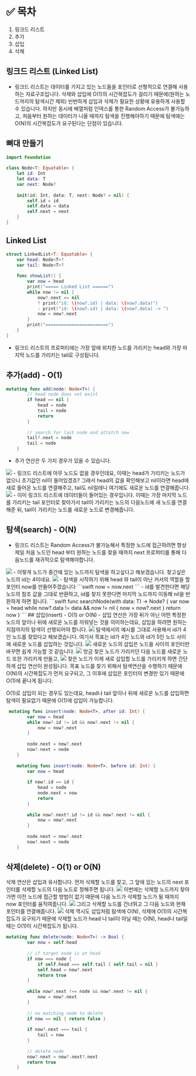 # ✅ 목차
1. 링크드 리스트
2. 추가
3. 삽입
4. 삭제
## 링크드 리스트 (Linked List)
- 링크드 리스트는 데이터를 가지고 있는 노드들을 포인터로 선형적으로 연결해 사용하는 자료구조입니다. 삭제와 삽입에 O(1)의 시간복잡도가 걸리기 때문에(원하는 노드까지의 탐색시간 제외) 빈번하게 삽입과 삭제가 필요한 상황에 유용하게 사용할 수 있습니다. 
하지만 동시에 배열처럼 인덱스를 통한 Random Access가 불가능하고, 처음부터 원하는 데이터가 나올 때까지 탐색을 진행해야하기 때문에 탐색에는 O(N)의 시간복잡도가 요구된다는 단점이 있습니다.

## 뼈대 만들기
```swift
import Foundation
 
class Node<T: Equatable> {
    let id: Int
    let data: T
    var next: Node?
    
    init(id: Int, data: T, next: Node? = nil) {
        self.id = id
        self.data = data
        self.next = next
    }
}
```

## Linked List
```swift
struct LinkedList<T: Equatable> {
    var head: Node<T>?
    var tail: Node<T>?
   
    func showList() {
        var now = head
        print("===== Linked List ======")
        while now != nil {
            now?.next == nil
            ? print("id: \(now?.id) | data: \(now?.data)")
            : print("id: \(now?.id) | data: \(now?.data) -> ")
            now = now?.next
        }
        print("========================")
    }
}
```
- 링크드 리스트의 프로퍼티에는 가장 앞에 위치한 노드를 가리키는 head와 가장 마지막 노드를 가리키는 tail로 구성됩니다. 

## 추가(add) - O(1)
```swift
mutating func add(node: Node<T>) {
        // head node does not exist
        if head == nil {
            head = node
            tail = node
            return
        }
        
        // search for last node and attatch new
        tail?.next = node
        tail = node
    }
```
- 추가 연산은 두 가지 경우가 있을 수 있습니다.
<img src="https://img1.daumcdn.net/thumb/R1280x0/?scode=mtistory2&fname=https%3A%2F%2Fblog.kakaocdn.net%2Fdn%2FbdS0Kg%2FbtrnC3Oz53H%2F6cmfRxj6khNXkoYIWog7K0%2Fimg.png">
- 링크드 리스트에 아무 노드도 없을 경우인데요, 이때는 head가 가리키는 노드가 없으니 초기값인 nil이 들어있겠죠? 그래서 head의 값을 확인해보고 nil이라면 head에 새로 들어온 노드를 연결해주고, tail도 nil일테니 여기에도 새로운 노드를 연결해줍니다.
<img src="https://img1.daumcdn.net/thumb/R1280x0/?scode=mtistory2&fname=https%3A%2F%2Fblog.kakaocdn.net%2Fdn%2FXyRWB%2FbtrnDFUc8ax%2FDfiLruqekfqkG8u5I5acz1%2Fimg.png">
- 이미 링크드 리스트에 데이터들이 들어있는 경우입니다. 이때는 가장 마지막 노드를 가리키는 tail 포인터로 찾아가서 tail이 가리키는 노드의 다음노드에 새 노드를 연결해준 뒤, tail이 가리키는 노드를 새로운 노드로 변경해줍니다.

## 탐색(search) - O(N)
- 링크드 리스트는 Random Access가 불가능해서 특정한 노드에 접근하려면 항상 제일 처음 노드인 head 부터 원하는 노드를 찾을 때까지 next 프로퍼티를 통해 다음노드를 재귀적으로 탐색해야합니다.
<img src="https://img1.daumcdn.net/thumb/R1280x0/?scode=mtistory2&fname=https%3A%2F%2Fblog.kakaocdn.net%2Fdn%2F5X6rz%2FbtrnLIhQg51%2FF60yNQUFW4GOzQWBbgRtJ1%2Fimg.png">
- 이렇게 노드가 중간에 있는 노드까지 탐색을 하고싶다고 해보겠습니다. 찾고싶은 노드의 id는 4이네요.
<img src="https://img1.daumcdn.net/thumb/R1280x0/?scode=mtistory2&fname=https%3A%2F%2Fblog.kakaocdn.net%2Fdn%2Fyex4m%2FbtrnGHDGAPI%2FV1SgQJM1W2aasRwAvenlkK%2Fimg.png">
- 탐색을 시작하기 위해 head 와 tail이 아닌 커서의 역할을 할 포인터 now를 만들어주겠습니다
```swift
now = now.next
```
- id를 발견한다면 해당 노드의 참조 값을 그대로 반환하고, id를 찾지 못한다면 마지막 노드까지 이동해 nil을 반환하게 하면 됩니다.
```swift
func searchNode(with data: T) -> Node<T>? {
        var now = head
        while now?.data != data && now != nil {
            now = now?.next
        }
        return now
    }
```
## 삽입(insert) - O(1) or O(N)
- 삽입 연산은 가장 뒤가 아닌 어떤 특정한 노드의 앞이나 뒤에 새로운 노드를 끼워넣는 것을 의미하는데요, 삽입을 하려면 원하는 지점까지의 탐색이 선행되어야 합니다.
<img src="https://img1.daumcdn.net/thumb/R1280x0/?scode=mtistory2&fname=https%3A%2F%2Fblog.kakaocdn.net%2Fdn%2Fb1iNxh%2FbtrnDpjf41p%2FM3HABiVc5WD0j03MiWG3MK%2Fimg.png">
탐색에서의 예시를 그대로 사용해서 id가 4인 노드를 찾았다고 해보겠습니다. 여기서 목표는 id가 4인 노드와 id가 5인 노드 사이에 새로운 노드를 삽입하는 것입니다.
<img src="https://img1.daumcdn.net/thumb/R1280x0/?scode=mtistory2&fname=https%3A%2F%2Fblog.kakaocdn.net%2Fdn%2FEmpaZ%2FbtrnEJPjWJG%2F4bBajzG4RTe1q4nD7LBhKk%2Fimg.png">
새로운 노드의 삽입은 노드들 사이의 포인터만 바꾸면 쉽게 가능할 것 같습니다.
<img src="https://img1.daumcdn.net/thumb/R1280x0/?scode=mtistory2&fname=https%3A%2F%2Fblog.kakaocdn.net%2Fdn%2FcT01Az%2FbtrnLHcaxYJ%2Fv6ECU8Y65ZNB5p6o1DkCA1%2Fimg.png">
방금 찾은 노드가 가리키던 다음 노드를 새로운 노드 또한 가리키게 만들고, 
<img src="https://img1.daumcdn.net/thumb/R1280x0/?scode=mtistory2&fname=https%3A%2F%2Fblog.kakaocdn.net%2Fdn%2FbssFu4%2FbtrnGkWmOQi%2FUrBPNsETD8msOQ2h1GD8n1%2Fimg.png">
찾은 노드가 이제 새로 삽입할 노드를 가리키게 하면 간단하게 삽입 연산이 완성됩니다. 목표 노드를 찾기 위해서 탐색연산을 수행하기 때문에 O(N)의 시간복잡도가 먼저 요구되고, 그 이후에 삽입은 포인터의 변경만 있기 때문에 O(1)에 끝나게 됩니다.
 
O(1)로 삽입이 되는 경우도 있는데요, head나 tail 앞이나 뒤에 새로운 노드를 삽입하면 탐색이 필요없기 때문에 O(1)에 삽입이 가능합니다.

```swift
 mutating func insert(node: Node<T>, after id: Int) {
        var now = head
        while now?.id != id && now?.next != nil {
            now = now?.next
        }
        
        node.next = now?.next
        now?.next = node
    }
    
    mutating func insert(node: Node<T>, before id: Int) {
        var now = head
        
        if now?.id == id {
            head = node
            node.next = now
            return
        }
        
        while now?.next?.id != id && now?.next != nil {
            now = now?.next
        }
        
        node.next = now?.next
        now?.next = node
    }
```
## 삭제(delete) - O(1) or O(N)
삭제 연산은 삽입과 유사합니다. 먼저 삭제할 노드를 찾고, 그 앞에 있는 노드의 next 포인터를 삭제할 노드의 다음 노드로 정해주면 됩니다.
<img src="https://img1.daumcdn.net/thumb/R1280x0/?scode=mtistory2&fname=https%3A%2F%2Fblog.kakaocdn.net%2Fdn%2FHUepY%2FbtrnLIPF6H6%2F7esd0gnCSYVKWhKIfRGkKk%2Fimg.png">
이번에는 삭제할 노드까지 찾아가면 이전 노드에 접근할 방법이 없기 때문에 다음 노드가 삭제할 노드가 될 때까지 now 포인터를 움직여줍니다.
<img src="https://img1.daumcdn.net/thumb/R1280x0/?scode=mtistory2&fname=https%3A%2F%2Fblog.kakaocdn.net%2Fdn%2FbfZS2t%2FbtrnB8bNqnk%2FCFwMtwhKQbTMMyyt4HHYnK%2Fimg.png">
그리고 삭제할 노드를 건너뛰고 그 다음 노드와 현채 포인터를 연결해줍니다.
<img src="https://img1.daumcdn.net/thumb/R1280x0/?scode=mtistory2&fname=https%3A%2F%2Fblog.kakaocdn.net%2Fdn%2FWvX4K%2FbtrnB8W9AiC%2FX2bfCRTsRyndqeYZfToNH0%2Fimg.png">
삭제 역시도 삽입처럼 탐색에 O(N), 삭제에 O(1)의 시간복잡도가 요구되기 때문에 삭제할 노드가 head 나 tail이 아닐 때는 O(N), head나 tail일 때는 O(1)이 시간복잡도가 됩니다.
```swift
mutating func delete(node: Node<T>) -> Bool {
        var now = self.head
        
        // if target node is at head
        if now === node {
            if self.head === self.tail { self.tail = nil }
            self.head = now?.next
            return true
        }
        
        while now?.next !== node && now?.next != nil {
            now = now?.next
        }
        
        // no matching node to delete
        if now == nil { return false }
        
        if now?.next === tail {
            tail = now
        }
        
        // delete node
        now?.next = now?.next?.next
        return true
    }
```
